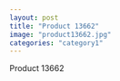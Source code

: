 ```yaml
---
layout: post
title: "Product 13662"
image: "product13662.jpg"
categories: "category1"
---
```

Product 13662
